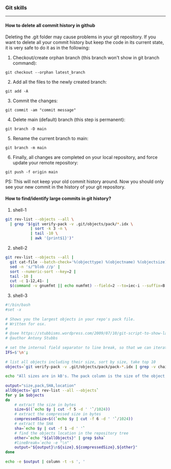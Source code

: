 ### Git skills

---

#### How to delete all commit history in github

Deleting the .git folder may cause problems in your git repository. If you want to delete all your commit history but keep the code in its current state, it is very safe to do it as in the following:

1. Checkout/create orphan branch (this branch won't show in git branch command):

```
git checkout --orphan latest_branch
```

2. Add all the files to the newly created branch:

```
git add -A
```

3. Commit the changes:

```
git commit -am "commit message"
```

4. Delete main (default) branch (this step is permanent):

```
git branch -D main
```

5. Rename the current branch to main:

```
git branch -m main
```

6. Finally, all changes are completed on your local repository, and force update your remote repository:

```
git push -f origin main
```

PS: This will not keep your old commit history around. Now you should only see your new commit in the history of your git repository.

#### How to find/identify large commits in git history?

1. shell-1
```bash
git rev-list --objects --all \
  | grep "$(git verify-pack -v .git/objects/pack/*.idx \
           | sort -k 3 -n \
           | tail -10 \
           | awk '{print$1}')"
```
2. shell-2
```bash
git rev-list --objects --all |
  git cat-file --batch-check='%(objecttype) %(objectname) %(objectsize) %(rest)' |
  sed -n 's/^blob //p' |
  sort --numeric-sort --key=2 |
  tail -10 |
  cut -c 1-12,41- |
  $(command -v gnumfmt || echo numfmt) --field=2 --to=iec-i --suffix=B --padding=7 --round=nearest
```

3. shell-3
```bash
#!/bin/bash
#set -x 
 
# Shows you the largest objects in your repo's pack file.
# Written for osx.
#
# @see https://stubbisms.wordpress.com/2009/07/10/git-script-to-show-largest-pack-objects-and-trim-your-waist-line/
# @author Antony Stubbs
 
# set the internal field separator to line break, so that we can iterate easily over the verify-pack output
IFS=$'\n';
 
# list all objects including their size, sort by size, take top 10
objects=`git verify-pack -v .git/objects/pack/pack-*.idx | grep -v chain | sort -k3nr | head`
 
echo "All sizes are in kB's. The pack column is the size of the object, compressed, inside the pack file."
 
output="size,pack,SHA,location"
allObjects=`git rev-list --all --objects`
for y in $objects
do
    # extract the size in bytes
    size=$((`echo $y | cut -f 5 -d ' '`/1024))
    # extract the compressed size in bytes
    compressedSize=$((`echo $y | cut -f 6 -d ' '`/1024))
    # extract the SHA
    sha=`echo $y | cut -f 1 -d ' '`
    # find the objects location in the repository tree
    other=`echo "${allObjects}" | grep $sha`
    #lineBreak=`echo -e "\n"`
    output="${output}\n${size},${compressedSize},${other}"
done
 
echo -e $output | column -t -s ', '
```
